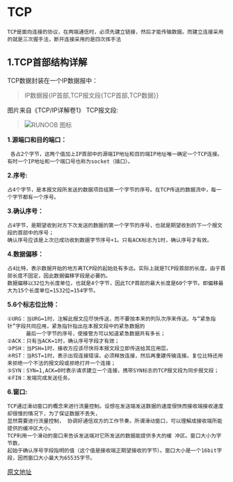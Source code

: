TCP
===

    TCP是面向连接的协议，在两端通信时，必须先建立链接，然后才能传输数据。而建立连接采用的就是三次握手法，断开连接采用的是四次挥手法

1.TCP首部结构详解
---
TCP数据封装在一个IP数据报中：
> IP数据报{IP首部,TCP报文段{TCP首部,TCP数据}}
>


图片来自《TCP/IP详解卷1》
TCP报文段:
>![RUNOOB 图标](https://upload-images.jianshu.io/upload_images/5679451-80b421b7c501a6ff.png)

**1.源端口和目的端口：**
     
     各占2个字节，这两个值加上IP首部中的源端IP地址和目的端IP地址唯一确定一个TCP连接。有时一个IP地址和一个端口号也称为socket（插口）。
     
**2.序号:**

    占4个字节，是本报文段所发送的数据项目组第一个字节的序号。在TCP传送的数据流中，每一个字节都有一个序号。
    
**3.确认序号：**

    占4字节，是期望收到对方下次发送的数据的第一个字节的序号，也就是期望收到的下一个报文段的首部中的序号；
    确认序号应该是上次已成功收到数据字节序号+1。只有ACK标志为1时，确认序号才有效。
    
**4.数据偏移：**

    占4比特，表示数据开始的地方离TCP段的起始处有多远。实际上就是TCP段首部的长度。由于首部长度不固定，因此数据偏移字段是必要的。
    数据偏移以32位为长度单位，也就是4个字节，因此TCP首部的最大长度是60个字节。即偏移最大为15个长度单位=1532位=154字节。
    
**5.6个标志位比特：**

    ①URG：当URG=1时，注解此报文应尽快传送，而不要按本来的列队次序来传送。与“紧急指针”字段共同应用，紧急指针指出在本报文段中的紧急数据的
          最后一个字节的序号，使接管方可以知道紧急数据共有多长；
    ②ACK：只有当ACK=1时，确认序号字段才有效；
    ③PSH：当PSH=1时，接收方应该尽快将本报文段立即传送给其应用层。
    ④RST：当RST=1时，表示出现连接错误，必须释放连接，然后再重建传输连接。复位比特还用来拒绝一个不法的报文段或拒绝打开一个连接；
    ⑤SYN：SYN=1,ACK=0时表示请求建立一个连接，携带SYN标志的TCP报文段为同步报文段；
    ⑥FIN：发端完成发送任务。
    
**6.窗口:**

    TCP通过滑动窗口的概念来进行流量控制。设想在发送端发送数据的速度很快而接收端接收速度却很慢的情况下，为了保证数据不丢失，
    显然需要进行流量控制， 协调好通信双方的工作节奏。所谓滑动窗口，可以理解成接收端所能提供的缓冲区大小。
    TCP利用一个滑动的窗口来告诉发送端对它所发送的数据能提供多大的缓 冲区。窗口大小为字节数，
    起始于确认序号字段指明的值（这个值是接收端正期望接收的字节）。窗口大小是一个16bit字段，因而窗口大小最大为65535字节。

    
    
    
    
    
[原文地址](https://www.jianshu.com/p/8c5ccbe51f5b)

    
